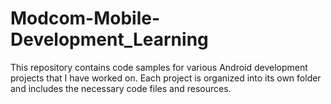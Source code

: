 # Modcom-Mobile-Development_Learning
This repository contains code samples for various Android development projects that I have worked on. Each project is organized into its own folder and includes the necessary code files and resources.
